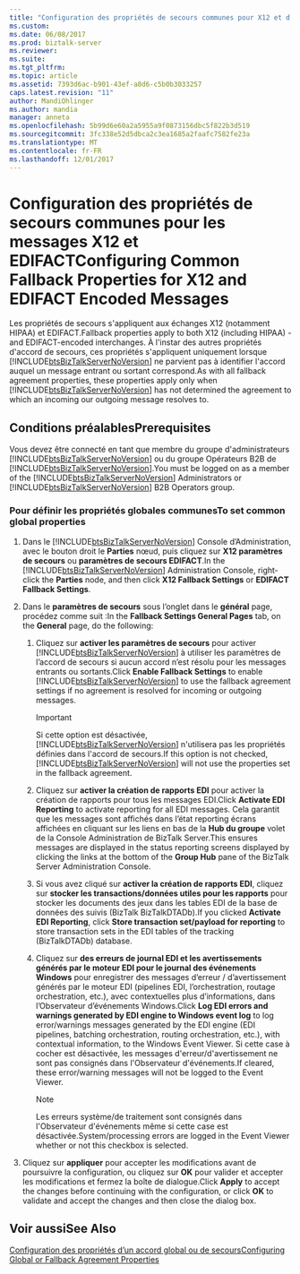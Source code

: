 ```yaml
---
title: "Configuration des propriétés de secours communes pour X12 et d’EDIFACT les Messages codés | Documents Microsoft"
ms.custom: 
ms.date: 06/08/2017
ms.prod: biztalk-server
ms.reviewer: 
ms.suite: 
ms.tgt_pltfrm: 
ms.topic: article
ms.assetid: 7393d6ac-b901-43ef-a8d6-c5b0b3033257
caps.latest.revision: "11"
author: MandiOhlinger
ms.author: mandia
manager: anneta
ms.openlocfilehash: 5b99d6e60a2a5955a9f0873156dbc5f822b3d519
ms.sourcegitcommit: 3fc338e52d5dbca2c3ea1685a2faafc7582fe23a
ms.translationtype: MT
ms.contentlocale: fr-FR
ms.lasthandoff: 12/01/2017
---
```

# <a name="configuring-common-fallback-properties-for-x12-and-edifact-encoded-messages"></a><span data-ttu-id="21226-102">Configuration des propriétés de secours communes pour les messages X12 et EDIFACT</span><span class="sxs-lookup"><span data-stu-id="21226-102">Configuring Common Fallback Properties for X12 and EDIFACT Encoded Messages</span></span>
<span data-ttu-id="21226-103">Les propriétés de secours s'appliquent aux échanges X12 (notamment HIPAA) et EDIFACT.</span><span class="sxs-lookup"><span data-stu-id="21226-103">Fallback properties apply to both X12 (including HIPAA) - and EDIFACT-encoded interchanges.</span></span> <span data-ttu-id="21226-104">À l'instar des autres propriétés d'accord de secours, ces propriétés s'appliquent uniquement lorsque [!INCLUDE[btsBizTalkServerNoVersion](../includes/btsbiztalkservernoversion-md.md)] ne parvient pas à identifier l'accord auquel un message entrant ou sortant correspond.</span><span class="sxs-lookup"><span data-stu-id="21226-104">As with all fallback agreement properties, these properties apply only when [!INCLUDE[btsBizTalkServerNoVersion](../includes/btsbiztalkservernoversion-md.md)] has not determined the agreement to which an incoming our outgoing message resolves to.</span></span>  
  
## <a name="prerequisites"></a><span data-ttu-id="21226-105">Conditions préalables</span><span class="sxs-lookup"><span data-stu-id="21226-105">Prerequisites</span></span>  
 <span data-ttu-id="21226-106">Vous devez être connecté en tant que membre du groupe d'administrateurs [!INCLUDE[btsBizTalkServerNoVersion](../includes/btsbiztalkservernoversion-md.md)] ou du groupe Opérateurs B2B de  [!INCLUDE[btsBizTalkServerNoVersion](../includes/btsbiztalkservernoversion-md.md)].</span><span class="sxs-lookup"><span data-stu-id="21226-106">You must be logged on as a member of the [!INCLUDE[btsBizTalkServerNoVersion](../includes/btsbiztalkservernoversion-md.md)] Administrators or [!INCLUDE[btsBizTalkServerNoVersion](../includes/btsbiztalkservernoversion-md.md)] B2B Operators group.</span></span>  
  
### <a name="to-set-common-global-properties"></a><span data-ttu-id="21226-107">Pour définir les propriétés globales communes</span><span class="sxs-lookup"><span data-stu-id="21226-107">To set common global properties</span></span>  
  
1.  <span data-ttu-id="21226-108">Dans le [!INCLUDE[btsBizTalkServerNoVersion](../includes/btsbiztalkservernoversion-md.md)] Console d’Administration, avec le bouton droit le **Parties** nœud, puis cliquez sur **X12 paramètres de secours** ou **paramètres de secours EDIFACT**.</span><span class="sxs-lookup"><span data-stu-id="21226-108">In the [!INCLUDE[btsBizTalkServerNoVersion](../includes/btsbiztalkservernoversion-md.md)] Administration Console, right-click the **Parties** node, and then click **X12 Fallback Settings** or **EDIFACT Fallback Settings**.</span></span>  
  
2.  <span data-ttu-id="21226-109">Dans le **paramètres de secours** sous l’onglet dans le **général** page, procédez comme suit :</span><span class="sxs-lookup"><span data-stu-id="21226-109">In the **Fallback Settings General Pages** tab, on the **General** page, do the following:</span></span>  
  
    1.  <span data-ttu-id="21226-110">Cliquez sur **activer les paramètres de secours** pour activer [!INCLUDE[btsBizTalkServerNoVersion](../includes/btsbiztalkservernoversion-md.md)] à utiliser les paramètres de l’accord de secours si aucun accord n’est résolu pour les messages entrants ou sortants.</span><span class="sxs-lookup"><span data-stu-id="21226-110">Click **Enable Fallback Settings** to enable [!INCLUDE[btsBizTalkServerNoVersion](../includes/btsbiztalkservernoversion-md.md)] to use the fallback agreement settings if no agreement is resolved for incoming or outgoing messages.</span></span>  
  
        > [!IMPORTANT]
        >  <span data-ttu-id="21226-111">Si cette option est désactivée, [!INCLUDE[btsBizTalkServerNoVersion](../includes/btsbiztalkservernoversion-md.md)] n'utilisera pas les propriétés définies dans l'accord de secours.</span><span class="sxs-lookup"><span data-stu-id="21226-111">If this option is not checked, [!INCLUDE[btsBizTalkServerNoVersion](../includes/btsbiztalkservernoversion-md.md)] will not use the properties set in the fallback agreement.</span></span>  
  
    2.  <span data-ttu-id="21226-112">Cliquez sur **activer la création de rapports EDI** pour activer la création de rapports pour tous les messages EDI.</span><span class="sxs-lookup"><span data-stu-id="21226-112">Click **Activate EDI Reporting** to activate reporting for all EDI messages.</span></span> <span data-ttu-id="21226-113">Cela garantit que les messages sont affichés dans l’état reporting écrans affichées en cliquant sur les liens en bas de la **Hub du groupe** volet de la Console Administration de BizTalk Server.</span><span class="sxs-lookup"><span data-stu-id="21226-113">This ensures messages are displayed in the status reporting screens displayed by clicking the links at the bottom of the **Group Hub** pane of the BizTalk Server Administration Console.</span></span>  
  
    3.  <span data-ttu-id="21226-114">Si vous avez cliqué sur **activer la création de rapports EDI**, cliquez sur **stocker les transactions/données utiles pour les rapports** pour stocker les documents des jeux dans les tables EDI de la base de données des suivis (BizTalk BizTalkDTADb).</span><span class="sxs-lookup"><span data-stu-id="21226-114">If you clicked **Activate EDI Reporting**, click **Store transaction set/payload for reporting** to store transaction sets in the EDI tables of the tracking (BizTalkDTADb) database.</span></span>  
  
    4.  <span data-ttu-id="21226-115">Cliquez sur **des erreurs de journal EDI et les avertissements générés par le moteur EDI pour le journal des événements Windows** pour enregistrer des messages d’erreur / d’avertissement générés par le moteur EDI (pipelines EDI, l’orchestration, routage orchestration, etc.), avec contextuelles plus d’informations, dans l’Observateur d’événements Windows.</span><span class="sxs-lookup"><span data-stu-id="21226-115">Click **Log EDI errors and warnings generated by EDI engine to Windows event log** to log error/warnings messages generated by the EDI engine (EDI pipelines, batching orchestration, routing orchestration, etc.), with contextual information, to the Windows Event Viewer.</span></span> <span data-ttu-id="21226-116">Si cette case à cocher est désactivée, les messages d'erreur/d'avertissement ne sont pas consignés dans l'Observateur d'événements.</span><span class="sxs-lookup"><span data-stu-id="21226-116">If cleared, these error/warning messages will not be logged to the Event Viewer.</span></span>  
  
        > [!NOTE]
        >  <span data-ttu-id="21226-117">Les erreurs système/de traitement sont consignés dans l'Observateur d'événements même si cette case est désactivée.</span><span class="sxs-lookup"><span data-stu-id="21226-117">System/processing errors are logged in the Event Viewer whether or not this checkbox is selected.</span></span>  
  
3.  <span data-ttu-id="21226-118">Cliquez sur **appliquer** pour accepter les modifications avant de poursuivre la configuration, ou cliquez sur **OK** pour valider et accepter les modifications et fermez la boîte de dialogue.</span><span class="sxs-lookup"><span data-stu-id="21226-118">Click **Apply** to accept the changes before continuing with the configuration, or click **OK** to validate and accept the changes and then close the dialog box.</span></span>  
  
## <a name="see-also"></a><span data-ttu-id="21226-119">Voir aussi</span><span class="sxs-lookup"><span data-stu-id="21226-119">See Also</span></span>  
 [<span data-ttu-id="21226-120">Configuration des propriétés d’un accord global ou de secours</span><span class="sxs-lookup"><span data-stu-id="21226-120">Configuring Global or Fallback Agreement Properties</span></span>](../core/configuring-global-or-fallback-agreement-properties.md)